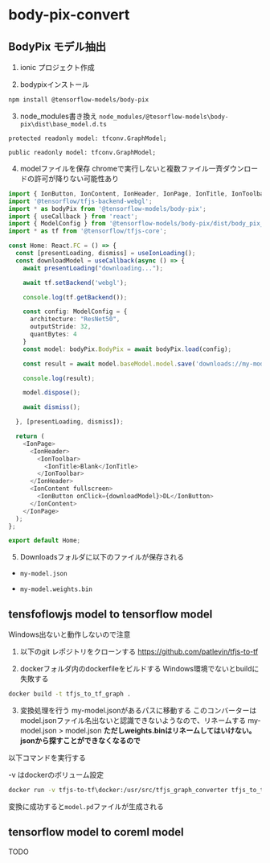 # body-pix-convert

## BodyPix モデル抽出

1. ionic プロジェクト作成

2. bodypixインストール  

```bash
npm install @tensorflow-models/body-pix
```

3. node_modules書き換え
`node_modules/@tesorflow-models\body-pix\dist\base_model.d.ts`

`protected readonly model: tfconv.GraphModel;`
>>
`public readonly model: tfconv.GraphModel;`

4. modelファイルを保存
chromeで実行しないと複数ファイル一斉ダウンロードの許可が降りない可能性あり

```typescript
import { IonButton, IonContent, IonHeader, IonPage, IonTitle, IonToolbar, useIonLoading } from '@ionic/react';
import '@tensorflow/tfjs-backend-webgl';
import * as bodyPix from '@tensorflow-models/body-pix';
import { useCallback } from 'react';
import { ModelConfig } from '@tensorflow-models/body-pix/dist/body_pix_model';
import * as tf from '@tensorflow/tfjs-core';

const Home: React.FC = () => {
  const [presentLoading, dismiss] = useIonLoading();
  const downloadModel = useCallback(async () => {
    await presentLoading("downloading...");

    await tf.setBackend('webgl');

    console.log(tf.getBackend());

    const config: ModelConfig = {
      architecture: "ResNet50",
      outputStride: 32,
      quantBytes: 4
    }
    const model: bodyPix.BodyPix = await bodyPix.load(config);

    const result = await model.baseModel.model.save('downloads://my-model');

    console.log(result);

    model.dispose();

    await dismiss();

  }, [presentLoading, dismiss]);

  return (
    <IonPage>
      <IonHeader>
        <IonToolbar>
          <IonTitle>Blank</IonTitle>
        </IonToolbar>
      </IonHeader>
      <IonContent fullscreen>
        <IonButton onClick={downloadModel}>DL</IonButton>
      </IonContent>
    </IonPage>
  );
};

export default Home;

```

5. Downloadsフォルダに以下のファイルが保存される

- `my-model.json`

- `my-model.weights.bin`

## tensfoflowjs model to tensorflow model

Windows出ないと動作しないので注意

1. 以下のgit レポジトリをクローンする
<https://github.com/patlevin/tfjs-to-tf>

2. dockerフォルダ内のdockerfileをビルドする
Windows環境でないとbuildに失敗する

```bash
docker build -t tfjs_to_tf_graph .
```

3. 変換処理を行う
my-model.jsonがあるパスに移動する
このコンバーターはmodel.jsonファイル名出ないと認識できないようなので、リネームする
my-model.json > model.json
**ただしweights.binはリネームしてはいけない。jsonから探すことができなくなるので**

以下コマンドを実行する

-v はdockerのボリューム設定

```bash
docker run -v tfjs-to-tf\docker:/usr/src/tfjs_graph_converter tfjs_to_tf_graph  /usr/src/tfjs_graph_converter/ /usr/src/tfjs_graph_converter/model.pd
```

変換に成功すると`model.pd`ファイルが生成される

## tensorflow model to coreml model

TODO

